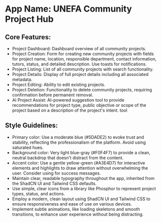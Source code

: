 # **App Name**: UNEFA Community Project Hub

## Core Features:

- Project Dashboard: Dashboard overview of all community projects.
- Project Creation: Form for creating new community projects with fields for project name, location, responsible department, contact information, tutors, status, and detailed description. Use toasts for notifications.
- Project Listing: List of all community projects with search functionality.
- Project Details: Display of full project details including all associated metadata.
- Project Editing: Ability to edit existing projects.
- Project Deletion: Functionality to delete community projects, requiring confirmation before permanent removal.
- AI Project Assist: AI-powered suggestion tool to provide recommendations for project type, public objective or scope of the project based on a description of the project's intent. tool

## Style Guidelines:

- Primary color: Use a moderate blue (#5DADE2) to evoke trust and stability, reflecting the professionalism of the platform. Avoid using saturated hues.
- Background color: Very light blue-gray (#F0F4F7) to provide a clean, neutral backdrop that doesn't distract from the content.
- Accent color: Use a gentle yellow-green (#A3E4D7) for interactive elements and highlights to draw attention without overwhelming the user. Consider using for success messages.
- Maintain clear, readable typography throughout the app, inherited from the ShadCN UI and Tailwind CSS defaults.
- Use simple, clear icons from a library like Phosphor to represent project types, status, and actions.
- Employ a modern, clean layout using ShadCN UI and Tailwind CSS to ensure responsiveness and ease of use on various devices.
- Implement subtle animations, like loading skeletons and smooth transitions, to enhance user experience without being distracting.